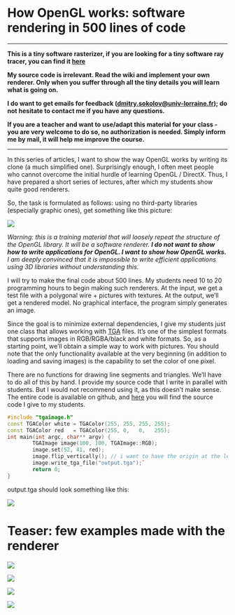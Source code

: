 # How OpenGL works: software rendering in 500 lines of code

***
**This is a tiny software rasterizer, if you are looking for a tiny software ray tracer, you can find it [here](https://github.com/ssloy/tinyraytracer)**

**My source code is irrelevant. Read the wiki and implement your own renderer. Only when you suffer through all the tiny details you will learn what is going on.**

**I do want to get emails for feedback (dmitry.sokolov@univ-lorraine.fr); do not hesitate to contact me if you have any questions.**

**If you are a teacher and want to use/adapt this material for your class - you are very welcome to do so, no authorization is needed. Simply inform me by mail, it will help me improve the course.**

***


In this series of articles, I want to show the way OpenGL works by writing its clone (a much simplified one). Surprisingly enough, I often meet people who cannot overcome the initial hurdle of learning OpenGL / DirectX. Thus, I have prepared a short series of lectures, after which my students show quite good renderers.

So, the task is formulated as follows: using no third-party libraries (especially graphic ones), get something like this picture:

![](https://raw.githubusercontent.com/ssloy/tinyrenderer/gh-pages/img/00-home/africanhead.png)

_Warning: this is a training material that will loosely repeat the structure of the OpenGL library. It will be a software renderer. **I do not want to show how to write applications for OpenGL. I want to show how OpenGL works.** I am deeply convinced that it is impossible to write efficient applications using 3D libraries without understanding this._

I will try to make the final code about 500 lines. My students need 10 to 20 programming hours to begin making such renderers. At the input, we get a test file with a polygonal wire + pictures with textures. At the output, we’ll get a rendered model. No graphical interface, the program simply generates an image.


Since the goal is to minimize external dependencies, I give my students just one class that allows working with [TGA](http://en.wikipedia.org/wiki/Truevision_TGA) files. It’s one of the simplest formats that supports images in RGB/RGBA/black and white formats. So, as a starting point, we’ll obtain a simple way to work with pictures. You should note that the only functionality available at the very beginning (in addition to loading and saving images) is the capability to set the color of one pixel.

There are no functions for drawing line segments and triangles. We’ll have to do all of this by hand. I provide my source code that I write in parallel with students. But I would not recommend using it, as this doesn’t make sense. The entire code is available on github, and [here](https://github.com/ssloy/tinyrenderer/tree/909fe20934ba5334144d2c748805690a1fa4c89f) you will find the source code I give to my students.

```C++
#include "tgaimage.h"
const TGAColor white = TGAColor(255, 255, 255, 255);
const TGAColor red   = TGAColor(255, 0,   0,   255);
int main(int argc, char** argv) {
        TGAImage image(100, 100, TGAImage::RGB);
        image.set(52, 41, red);
        image.flip_vertically(); // i want to have the origin at the left bottom corner of the image
        image.write_tga_file("output.tga");`
        return 0;
}
```

output.tga should look something like this:

![](https://raw.githubusercontent.com/ssloy/tinyrenderer/gh-pages/img/00-home/reddot.png)


# Teaser: few examples made with the renderer

![](https://raw.githubusercontent.com/ssloy/tinyrenderer/gh-pages/img/00-home/demon.png)

![](https://raw.githubusercontent.com/ssloy/tinyrenderer/gh-pages/img/00-home/diablo-glow.png)

![](https://raw.githubusercontent.com/ssloy/tinyrenderer/gh-pages/img/00-home/boggie.png) 

![](https://raw.githubusercontent.com/ssloy/tinyrenderer/gh-pages/img/00-home/diablo-ssao.png)